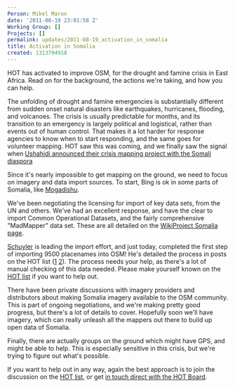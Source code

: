 ```yaml
---
Person: Mikel Maron
date: '2011-08-19 23:01:58 Z'
Working Group: []
Projects: []
permalink: updates/2011-08-19_activation_in_somalia
title: Activation in Somalia
created: 1313794918
---
```

<p>HOT has activated to improve OSM, for the drought and famine crisis in East Africa. Read on for the background, the actions we're taking, and how you can help.</p><p>The unfolding of drought and famine emergencies is substantially different from sudden onset natural disasters like earthquakes, hurricanes, flooding, and volcanoes. The crisis is usually predictable for months, and its transition to an emergency is largely political and logistical, rather than events out of human control. That makes it a lot harder for response agencies to know when to start responding, and the same goes for volunteer mapping. HOT saw this was coming, and we finally saw the signal when <a href="http://irevolution.net/2011/08/04/crisis-mapping-somalia/">Ushahidi announced their crisis mapping project with the Somali diaspora</a></p><p>Since it's nearly impossible to get mapping on the ground, we need to focus on imagery and data import sources. To start, Bing is ok in some parts of Somalia, like <a href="http://www.openstreetmap.org/?lat=2.0454&amp;lon=45.3398&amp;zoom=12&amp;layers=M">Mogadishu</a>.</p><p>We've been negotiating the licensing for import of key data sets, from the UN and others. We've had an excellent response, and have the clear to import Common Operational Datasets, and the fairly comprehensive "MadMapper" data set. These are all detailed on the <a href="https://wiki.openstreetmap.org/wiki/WikiProject_Somalia/VectorAndMapData">WikiProject Somalia page</a>.</p><p><a href="https://twitter.com/#!/schuyler">Schuyler</a> is leading the import effort, and just today, completed the first step of importing 9500 placenames into OSM! He's detailed the process in posts on the HOT list (<a href="http://lists.openstreetmap.org/pipermail/hot/2011-August/000905.html">1</a> <a href="http://lists.openstreetmap.org/pipermail/hot/2011-August/000912.html">2</a>). The process needs your help, as there's a lot of manual checking of this data needed. Please make yourself known on the <a href="http://lists.openstreetmap.org/pipermail/hot/">HOT list</a> if you want to help out.</p><p>There have been private discussions with imagery providers and distributors about making Somalia imagery available to the OSM community. This is part of ongoing negotiations, and we're making pretty good progress, but there's a lot of details to cover. Hopefully soon we'll have imagery, which can really unleash all the mappers out there to build up open data of Somalia.</p><p>Finally, there are actually groups on the ground which might have GPS, and might be able to help. This is especially sensitive in this crisis, but we're trying to figure out what's possible.</p><p>If you want to help out in any way, again the best approach is to join the discussion on the <a href="http://lists.openstreetmap.org/pipermail/hot/">HOT list</a>, or get <a href="http://hot.openstreetmap.org/weblog/contact/">in touch direct with the HOT Board</a>.</p>
